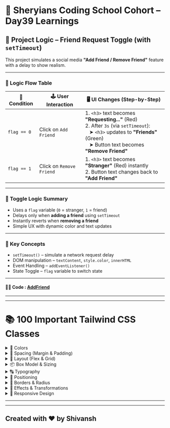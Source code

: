 # 🦁 Sheryians Coding School Cohort – Day39 Learnings

## 🔧 Project Logic – Friend Request Toggle (with `setTimeout`)

This project simulates a social media **"Add Friend / Remove Friend"** feature with a delay to show realism.

---

### 🧠 Logic Flow Table

| 🧩 Condition  | 🕹️ User Interaction     | 🖥️ UI Changes (Step-by-Step)                                                                                      |
|--------------|--------------------------|-------------------------------------------------------------------------------------------------------------------|
| `flag == 0`  | Click on `Add Friend`    | 1. `<h3>` text becomes **"Requesting..."** (Red) <br> 2. After `3s` (via `setTimeout`): <br> &nbsp;&nbsp; ➤ `<h3>` updates to **"Friends"** (Green) <br> &nbsp;&nbsp; ➤ Button text becomes **"Remove Friend"** |
| `flag == 1`  | Click on `Remove Friend` | 1. `<h3>` text becomes **"Stranger"** (Red) instantly <br> 2. Button text changes back to **"Add Friend"**        |

---

### 🔁 Toggle Logic Summary

- Uses a `flag` variable (`0` = stranger, `1` = friend)
- Delays only when **adding a friend** using `setTimeout`
- Instantly reverts when **removing a friend**
- Simple UX with dynamic color and text updates

---

### 📌 Key Concepts

- `setTimeout()` – simulate a network request delay  
- DOM manipulation – `textContent`, `style.color`, `innerHTML`  
- Event Handling – `addEventListener()`  
- State Toggle – `flag` variable to switch state  

---

#### 🧑‍💻 Code : [AddFriend](/Day39/Project-Exercise/AddFriend)

---
---

# 📚 100 Important Tailwind CSS Classes

<details>
<summary>🎨 Colors</summary>

| Class                 | Description                                |
| --------------------- | ------------------------------------------ |
| `text-red-500`        | Sets the text color to red shade 500.      |
| `bg-blue-200`         | Sets background color to blue shade 200.   |
| `border-green-400`    | Sets border color to green shade 400.      |
| `text-white`          | Makes text color white.                    |
| `bg-black`            | Sets background color to black.            |
| `text-gray-700`       | Applies dark gray text color.              |
| `bg-gradient-to-r`    | Creates a gradient from left to right.     |
| `from-purple-400`     | Sets starting gradient color.              |
| `to-pink-600`         | Sets ending gradient color.                |
| `hover:bg-yellow-300` | Changes background to yellow-300 on hover. |
</details>

<details>
<summary>📏 Spacing (Margin & Padding)</summary>

| Class       | Description                              |
| ----------- | ---------------------------------------- |
| `m-4`       | Applies margin `1rem` on all sides.      |
| `p-6`       | Applies padding `1.5rem` on all sides.   |
| `mt-2`      | Adds margin-top of `0.5rem`.             |
| `mb-4`      | Adds margin-bottom of `1rem`.            |
| `pl-3`      | Adds padding-left of `0.75rem`.          |
| `pr-2`      | Adds padding-right of `0.5rem`.          |
| `mx-auto`   | Auto margin left & right (center align). |
| `space-x-4` | Horizontal spacing between flex items.   |
| `space-y-2` | Vertical spacing between stacked items.  |
| `gap-4`     | Gap between grid/flex items.             |
</details>

<details>
<summary>📐 Layout (Flex & Grid)</summary>

| Class             | Description                              |
| ----------------- | ---------------------------------------- |
| `flex`            | Applies flexbox layout.                  |
| `inline-flex`     | Flexbox layout inline.                   |
| `items-center`    | Aligns items vertically center.          |
| `justify-between` | Spaces children with space between them. |
| `flex-col`        | Stack children vertically.               |
| `flex-row`        | Stack children horizontally.             |
| `flex-wrap`       | Allows items to wrap to next line.       |
| `grid`            | Applies CSS Grid layout.                 |
| `grid-cols-3`     | Creates 3 equal columns.                 |
| `gap-x-4`         | Horizontal gap between grid columns.     |
</details>

<details>
<summary>📦 Box Model & Sizing</summary>

| Class           | Description                              |
| --------------- | ---------------------------------------- |
| `w-full`        | Width: 100%                              |
| `w-1/2`         | Width: 50%                               |
| `max-w-sm`      | Max width: small.                        |
| `h-screen`      | Height: 100vh.                           |
| `min-h-[200px]` | Minimum height: 200px (arbitrary value). |
| `aspect-square` | 1:1 aspect ratio box.                    |
| `box-border`    | Includes border in size calculation.     |
| `box-content`   | Excludes border/padding in size.         |
| `overflow-auto` | Adds scroll when content overflows.      |
| `truncate`      | Truncates long text with ellipsis.       |
</details>

<details>
<summary>🔠 Typography</summary>

| Class             | Description                                        |
| ----------------- | -------------------------------------------------- |
| `text-xl`         | Extra large font size.                             |
| `text-sm`         | Small font size.                                   |
| `font-bold`       | Makes text bold.                                   |
| `font-light`      | Applies light font weight.                         |
| `uppercase`       | Transforms text to uppercase.                      |
| `capitalize`      | Capitalizes first letter of each word.             |
| `tracking-wide`   | Increases letter spacing.                          |
| `leading-relaxed` | Adjusts line height for readability.               |
| `line-clamp-2`    | Limits lines to 2 and truncates overflow (plugin). |
| `text-center`     | Aligns text center.                                |
</details>

<details>
<summary>🎯 Positioning</summary>

| Class             | Description                                       |
| ----------------- | ------------------------------------------------- |
| `relative`        | Sets position to relative.                        |
| `absolute`        | Absolutely positions element inside relative one. |
| `fixed`           | Fixes element to viewport.                        |
| `top-0`           | Positions top edge at 0.                          |
| `left-1/2`        | Moves element to horizontal center.               |
| `translate-x-1/2` | Moves element by half its width (centering).      |
| `z-10`            | Sets z-index to 10.                               |
| `inset-0`         | Sets top, right, bottom, left to 0.               |
| `sticky`          | Makes element stick on scroll.                    |
| `bottom-4`        | 1rem gap from bottom.                             |
</details>

<details>
<summary>🧱 Borders & Radius</summary>

| Class           | Description                          |
| --------------- | ------------------------------------ |
| `border`        | Adds border.                         |
| `border-2`      | Border width 2px.                    |
| `border-dashed` | Dashed style border.                 |
| `rounded`       | Small border radius.                 |
| `rounded-lg`    | Larger border radius.                |
| `rounded-full`  | Fully rounded (circle).              |
| `border-t-4`    | Adds 4px border to top.              |
| `divide-y-2`    | Adds vertical borders between items. |
| `ring-2`        | Adds outline ring (focus state).     |
| `outline-none`  | Removes outline on focus.            |
</details>

<details>
<summary>🧊 Effects & Transformations</summary>

| Class             | Description                     |
| ----------------- | ------------------------------- |
| `shadow`          | Adds subtle box shadow.         |
| `shadow-lg`       | Adds large shadow.              |
| `hover:shadow-xl` | On hover, increases shadow.     |
| `transition`      | Adds default smooth transition. |
| `duration-300`    | Transition lasts 300ms.         |
| `ease-in-out`     | Ease-in-out animation curve.    |
| `transform`       | Enables transformation.         |
| `scale-105`       | Scales element to 105%.         |
| `rotate-12`       | Rotates element by 12 degrees.  |
| `hover:scale-110` | Enlarges element on hover.      |
</details>

<details>
<summary>📱 Responsive Design</summary>

| Class             | Description                                    |
| ----------------- | ---------------------------------------------- |
| `sm:text-sm`      | Text size small on small screens.              |
| `md:w-1/2`        | Width: 50% on medium screens.                  |
| `lg:flex-row`     | Horizontal flex direction on large screens.    |
| `xl:grid-cols-4`  | 4-column grid on extra-large screens.          |
| `hidden`          | Hides element on all screens.                  |
| `md:block`        | Makes element visible from medium screen size. |
| `lg:hidden`       | Hides element on large screens.                |
| `sm:rounded-none` | Removes rounded on small screens.              |
| `xl:items-center` | Centers flex items on xl screens.              |
| `2xl:gap-8`       | Gap 2rem on extra extra large screens.         |
</details>


---
---

## Created with ❤️ by Shivansh